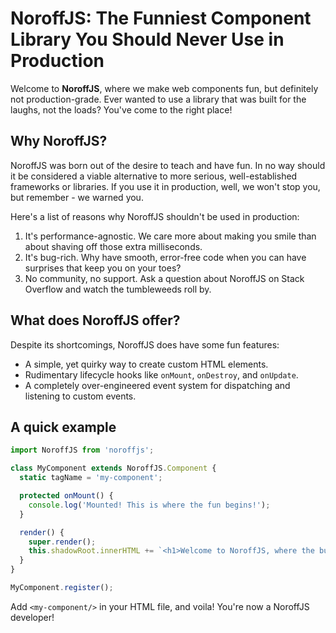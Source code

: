 # NoroffJS: The Funniest Component Library You Should Never Use in Production

Welcome to **NoroffJS**, where we make web components fun, but definitely not production-grade. Ever wanted to use a library that was built for the laughs, not the loads? You've come to the right place!

## Why NoroffJS?

NoroffJS was born out of the desire to teach and have fun. In no way should it be considered a viable alternative to more serious, well-established frameworks or libraries. If you use it in production, well, we won't stop you, but remember - we warned you.

Here's a list of reasons why NoroffJS shouldn't be used in production:

1. It's performance-agnostic. We care more about making you smile than about shaving off those extra milliseconds.
2. It's bug-rich. Why have smooth, error-free code when you can have surprises that keep you on your toes?
3. No community, no support. Ask a question about NoroffJS on Stack Overflow and watch the tumbleweeds roll by.

## What does NoroffJS offer?

Despite its shortcomings, NoroffJS does have some fun features:

- A simple, yet quirky way to create custom HTML elements.
- Rudimentary lifecycle hooks like `onMount`, `onDestroy`, and `onUpdate`.
- A completely over-engineered event system for dispatching and listening to custom events.

## A quick example

```typescript
import NoroffJS from 'noroffjs';

class MyComponent extends NoroffJS.Component {
  static tagName = 'my-component';

  protected onMount() {
    console.log('Mounted! This is where the fun begins!');
  }

  render() {
    super.render();
    this.shadowRoot.innerHTML += `<h1>Welcome to NoroffJS, where the bugs are feature and performance is optional!</h1>`;
  }
}

MyComponent.register();
```

Add `<my-component/>` in your HTML file, and voila! You're now a NoroffJS developer!
